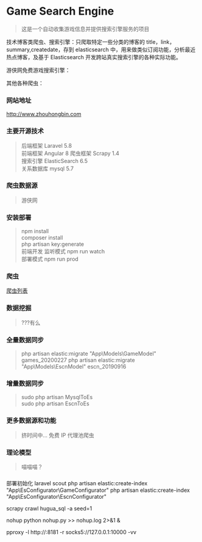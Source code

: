 # Game Search Engine

> 这是一个自动收集游戏信息并提供搜索引擎服务的项目

技术博客类爬虫、搜索引擎：只爬取特定一些分类的博客的 title，link，summary,createdate，存到 elasticsearch 中，用来做类似订阅功能，分析最近热点博客，及基于 Elasticsearch 开发跨站真实搜索引擎的各种实际功能。

游侠网免费游戏搜索引擎：

其他各种爬虫：

### 网站地址

<http://www.zhouhongbin.com>

### 主要开源技术

> 后端框架 Laravel 5.8  
> 前端框架 Angular 8
> 爬虫框架 Scrapy 1.4  
> 搜索引擎 ElasticSearch 6.5  
> 关系数据库 mysql 5.7

### 爬虫数据源

> 游侠网

### 安装部署

> npm install  
> composer install  
> php artisan key:generate  
> 前端开发 监听模式 npm run watch  
> 部署模式 npm run prod

### 爬虫

[爬虫列表](https://github.com/quickly3/game-search-engine2/blob/master/readme/spider.md)

### 数据挖掘

> ???有么

### 全量数据同步

> php artisan elastic:migrate "App\Models\GameModel" games_20200227
> php artisan elastic:migrate "App\Models\EscnModel" escn_20190916

### 增量数据同步

> sudo php artisan MysqlToEs  
> sudo php artisan EscnToEs

### 更多数据源和功能

> 挤时间中...
> 免费 IP 代理池爬虫

### 理论模型

> 喵喵喵？

###

部署初始化 laravel scout
php artisan elastic:create-index "App\EsConfigurator\GameConfigurator"
php artisan elastic:create-index "App\EsConfigurator\EscnConfigurator"


scrapy crawl hugua_sql -a seed=1


nohup python nohup.py >> nohup.log 2>&1 &


pproxy -l http://:8181 -r socks5://127.0.0.1:10000 -vv
